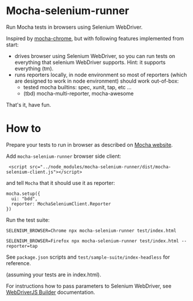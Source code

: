 # Mocha-selenium-runner

Run Mocha tests in browsers using Selenium WebDriver.

Inspired by [mocha-chrome](https://www.npmjs.com/package/mocha-chrome), but with following
features implemented from start:

* drives browser using Selenium WebDriver, so you can run tests on everything that selenium WebDriver supports. Hint: it supports everything (tm).
* runs reporters locally, in node environment so most of reporters (which are designed to work in node environment) should work out-of-box:
    * tested mocha builtins: spec, xunit, tap, etc ...
    * (tbd) mocha-multi-reporter, mocha-awesome

That's it, have fun.

# How to

Prepare your tests to run in browser as described on [Mocha website](https://mochajs.org/#running-mocha-in-the-browser).

Add `mocha-selenium-runner` browser side client:

     <script src="../node_modules/mocha-selenium-runner/dist/mocha-selenium-client.js"></script>

and tell `Mocha` that it should use it as reporter:

    mocha.setup({
      ui: "bdd",
      reporter: MochaSeleniumClient.Reporter
    })

Run the test suite:

    SELENIUM_BROWSER=Chrome npx mocha-selenium-runner test/index.html

    SELENIUM_BROWSER=Firefox npx mocha-selenium-runner test/index.html --reporter=tap

See `package.json` scripts and `test/sample-suite/index-headless` for reference.

(assuming your tests are in index.html).

For instructions how to pass parameters to Selenium WebDriver, see [WebDriverJS Builder] documentation.

[WebDriverJS Builder]:https://seleniumhq.github.io/selenium/docs/api/javascript/module/selenium-webdriver/index_exports_Builder.html

